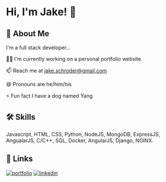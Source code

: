 
# Hi, I'm Jake! 👋


## 🚀 About Me
I'm a full stack developer...

👩‍💻 I'm currently working on a personal portfolio website

📫 Reach me at jake.schroder@gmail.com

😄 Pronouns are he/him/his

⚡️ Fun fact I have a dog named Yang


## 🛠 Skills
Javascript, HTML, CSS, Python, NodeJS, MongoDB, ExpressJS, AngualarJS, C/C++, SQL, Docker, 
AngularJS, Django, NGINX.


## 🔗 Links
[![portfolio](https://img.shields.io/badge/my_portfolio-000?style=for-the-badge&logo=ko-fi&logoColor=white)](https://jake-schroder.com/)
[![linkedin](https://img.shields.io/badge/linkedin-0A66C2?style=for-the-badge&logo=linkedin&logoColor=white)](https://www.linkedin.com/in/jakeschroder/)

